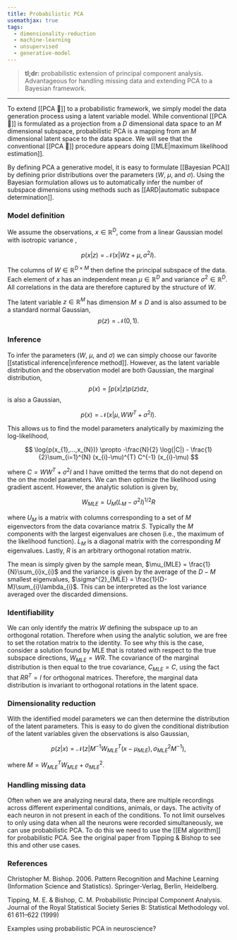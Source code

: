 ```yaml
---
title: Probabilistic PCA
usemathjax: true
tags:
  - dimensionality-reduction
  - machine-learning
  - unsupervised
  - generative-model
---
```


> **tl;dr:** probabilistic extension of principal component analysis.  Advantageous for handling missing data and extending PCA to a Bayesian framework. 

---


To extend [[PCA 🚧]] to a probabilistic framework, we simply model the data generation process using a latent variable model. While conventional [[PCA 🚧]] is formulated as a projection from a $D$ dimensional data space to an $M$ dimensional subspace, probabilistic PCA is a mapping from an $M$ dimensional latent space to the data space. We will see that the conventional [[PCA 🚧]] procedure appears doing [[MLE|maximum likelihood estimation]]. 

By defining PCA a generative model, it is easy to formulate [[Bayesian PCA]] by defining prior distributions over the parameters  ($W$, $\mu$, and $\sigma$). Using the Bayesian formulation allows us to automatically infer the number of subspace dimensions using methods such as [[ARD|automatic subspace determination]]. 

### Model definition

We assume the observations, $x\in\mathbb{R}^{D}$, come from a linear Gaussian model with isotropic variance ,

$$p(x|z)=\mathcal{N}(x|Wz+\mu, \sigma^{2}I).$$

The columns of $W\in\mathbb{R}^{D \times M}$ then define the principal subspace of the data. Each element of $x$ has an independent mean $\mu\in\mathbb{R}^{D}$ and variance $\sigma^{2}\in\mathbb{R}^{D}$. All correlations in the data are therefore captured by the structure of $W$. 

The latent variable $z\in \mathbb{R}^{M}$ has dimension $M\leq D$ and is also assumed to be a standard normal Gaussian,
$$p(z) = \mathcal{N}(0, 1).$$

### Inference

To infer the parameters ($W$, $\mu$, and $\sigma$) we can simply choose our favorite [[statistical inference|inference method]].  However, as the latent variable distribution and the observation model are both Gaussian, the marginal distribution, $$
p(x) = \int p(x|z)p(z)dz,
$$is also a Gaussian, 

$$p(x) = \mathcal{N}(x| \mu, WW^{T} + \sigma^{2}I).$$

This allows us to find the model parameters analytically by maximizing the log-likelihood, 

$$
\log{p(x_{1},...,x_{N})} \propto  -\frac{N}{2} \log(|C|) - \frac{1}{2}\sum_{i=1}^{N} (x_{i}-\mu)^{T} C^{-1} (x_{i}-\mu)
$$

where $C=WW^{T} + \sigma^{2}I$ and I have omitted the terms that do not depend on the on the model parameters. We can then optimize the likelihood using gradient ascent. However, the analytic solution is given by, 

$$W_{MLE} = U_{M}(L_{M}-\sigma^{2}I)^{1/2}R$$

where $U_{M}$ is a matrix with columns corresponding to a set of $M$ eigenvectors from the data covariance matrix $S$. Typically the $M$ components with the largest eigenvalues are chosen (i.e., the maximum of the likelihood function). $L_{M}$ is a diagonal matrix with the corresponding $M$ eigenvalues. Lastly, $R$ is an arbitrary orthogonal rotation matrix. 

The mean is simply given by the sample mean, $\mu_{MLE} = \frac{1}{N}\sum_{i}x_{i}$ and the variance is given by the average of the $D-M$ smallest eigenvalues, $\sigma^{2}_{MLE} = \frac{1}{D-M}\sum_{i}\lambda_{i}$.  This can be interpreted as the lost variance averaged over the discarded dimensions. 

### Identifiability

We can only identify the matrix $W$ defining the subspace up to an orthogonal rotation. Therefore when using the analytic solution, we are free to set the rotation matrix to the identity. To see why this is the case, consider a solution found by MLE that is rotated with respect to the true subspace directions, $W_{MLE} = W R$. The covariance of the marginal distribution is then equal to the true covariance, $C_{MLE}=C$, using the fact that $RR^{T}=I$ for orthogonal matrices. Therefore, the marginal data distribution is invariant to orthogonal rotations in the latent space. 

### Dimensionality reduction

With the identified model parameters we can then determine the distribution of the latent parameters. This is easy to do given the conditional distribution of the latent variables given the observations is also Gaussian, 

$$p(z|x) = \mathcal{N}(z|M^{-1}W_{MLE}^{T}(x-\mu_{MLE}), \sigma^{2}_{MLE}M^{-1}),$$

where $M = W_{MLE}^{T}W_{MLE}+\sigma^{2}_{MLE}$.

### Handling missing data

Often when we are analyzing neural data, there are multiple recordings across different experimental conditions, animals, or days. The activity of each neuron in not present in each of the conditions. To not limit ourselves to only using data when all the neurons were recorded simultaneously, we can use probabilistic PCA. To do this we need to use the [[EM algorithm]] for probabilistic PCA. See the original paper from Tipping & Bishop to see this and other use cases. 

### References 

Christopher M. Bishop. 2006. Pattern Recognition and Machine Learning (Information Science and Statistics). Springer-Verlag, Berlin, Heidelberg.

Tipping, M. E. & Bishop, C. M. Probabilistic Principal Component Analysis. Journal of the Royal Statistical Society Series B: Statistical Methodology vol. 61 611–622 (1999)

Examples using probabilistic PCA in neuroscience?